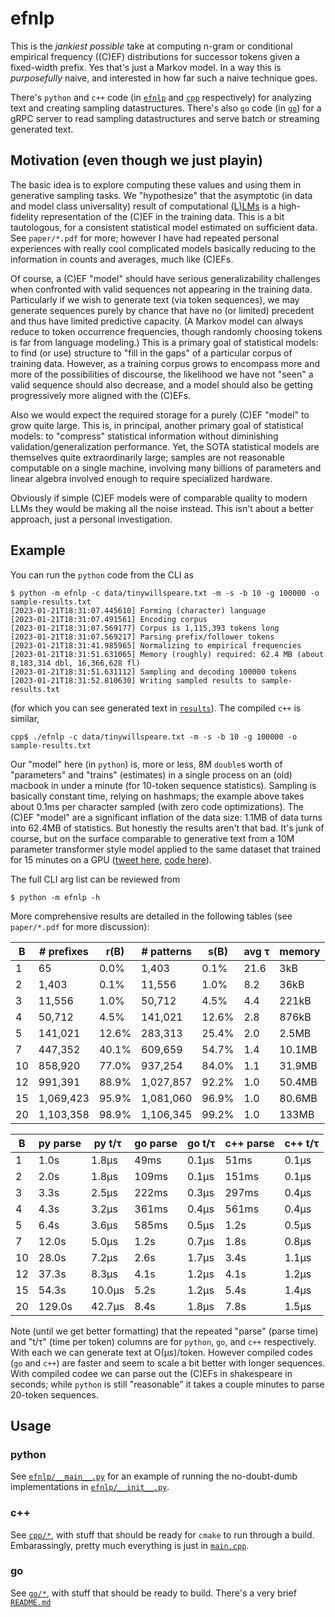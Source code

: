 # efnlp

This is the _jankiest possible_ take at computing n-gram or conditional empirical frequency ((C)EF) distributions for successor tokens given a fixed-width prefix. Yes that's just a Markov model. In a way this is _purposefully_ naive, and interested in how far such a naive technique goes. 

There's `python` and `c++` code (in [`efnlp`](/efnlp) and [`cpp`](/cpp) respectively) for analyzing text and creating sampling datastructures. There's also `go` code (in [`go`](/go)) for a gRPC server to read sampling datastructures and serve batch or streaming generated text. 

## Motivation (even though we just playin)

The basic idea is to explore computing these values and using them in generative sampling tasks. We "hypothesize" that the asymptotic (in data and model class universality) result of computational [(L)LMs](https://en.wikipedia.org/wiki/Language_model) is a high-fidelity representation of the (C)EF in the training data. This is a bit tautologous, for a consistent statistical model estimated on sufficient data. See `paper/*.pdf` for more; however I have had repeated personal experiences with really cool complicated models basically reducing to the information in counts and averages, much like (C)EFs. 

Of course, a (C)EF "model" should have serious generalizability challenges when confronted with valid sequences not appearing in the training data. Particularly if we wish to generate text (via token sequences), we may generate sequences purely by chance that have no (or limited) precedent and thus have limited predictive capacity. (A Markov model can always reduce to token occurrence frequencies, though randomly choosing tokens is far from language modeling.) This is a primary goal of statistical models: to find (or use) structure to "fill in the gaps" of a particular corpus of training data. However, as a training corpus grows to encompass more and more of the possibilities of discourse, the likelihood we have not "seen" a valid sequence should also decrease, and a model should also be getting progressively more aligned with the (C)EFs. 

Also we would expect the required storage for a purely (C)EF "model" to grow quite large. This is, in principal, another primary goal of statistical models: to "compress" statistical information without diminishing validation/generalization performance. Yet, the SOTA statistical models are themselves quite extraordinarily large; samples are not reasonable computable on a single machine, involving many billions of parameters and linear algebra involved enough to require specialized hardware. 

Obviously if simple (C)EF models were of comparable quality to modern LLMs they would be making all the noise instead. This isn't about a better approach, just a personal investigation. 

## Example 

You can run the `python` code from the CLI as
```shell
$ python -m efnlp -c data/tinywillspeare.txt -m -s -b 10 -g 100000 -o sample-results.txt
[2023-01-21T18:31:07.445610] Forming (character) language
[2023-01-21T18:31:07.491561] Encoding corpus
[2023-01-21T18:31:07.569177] Corpus is 1,115,393 tokens long
[2023-01-21T18:31:07.569217] Parsing prefix/follower tokens
[2023-01-21T18:31:41.985965] Normalizing to empirical frequencies
[2023-01-21T18:31:51.631065] Memory (roughly) required: 62.4 MB (about 8,183,314 dbl, 16,366,628 fl)
[2023-01-21T18:31:51.631112] Sampling and decoding 100000 tokens
[2023-01-21T18:31:52.810630] Writing sampled results to sample-results.txt
```
(for which you can see generated text in [`results`](/sample-results.txt)). The compiled `c++` is similar, 
```shell
cpp$ ./efnlp -c data/tinywillspeare.txt -m -s -b 10 -g 100000 -o sample-results.txt
```

Our "model" here (in `python`) is, more or less, 8M `double`s worth of "parameters" and "trains" (estimates) in a single process on an (old) macbook in under a minute (for 10-token sequence statistics). Sampling is basically constant time, relying on hashmaps; the example above takes about 0.1ms per character sampled (with zero code optimizations). The (C)EF "model" are a significant inflation of the data size: 1.1MB of data turns into 62.4MB of statistics. But honestly the results aren't that bad. It's junk of course, but on the surface comparable to generative text from a 10M parameter transformer style model applied to the same dataset that trained for 15 minutes on a GPU ([tweet here](https://twitter.com/karpathy/status/1615400286293753856?cxt=HHwWgIDUqY2Ah-ssAAAA), [code here](https://github.com/karpathy/nanoGPT)). 

The full CLI arg list can be reviewed from
```shell
$ python -m efnlp -h
```

More comprehensive results are detailed in the following tables (see `paper/*.pdf` for more discussion): 

| B | \# prefixes | r(B) | \# patterns | s(B) | avg &tau; | memory |
| --- | --- | --- | --- | --- | --- | --- |
|  1 | 65 | 0.0\% | 1,403 | 0.1\% | 21.6 | 3kB |
|  2 | 1,403 | 0.1\% | 11,556 | 1.0\% | 8.2 | 36kB |
|  3 | 11,556 | 1.0\% | 50,712 | 4.5\% | 4.4 | 221kB |
|  4 | 50,712 | 4.5\% | 141,021 | 12.6\% | 2.8 | 876kB |
|  5 | 141,021 | 12.6\% | 283,313 | 25.4\% | 2.0 | 2.5MB |
|  7 | 447,352 | 40.1\% | 609,659 | 54.7\% | 1.4 | 10.1MB |
| 10 | 858,920 | 77.0\% | 937,254 | 84.0\% | 1.1 | 31.9MB |
| 12 | 991,391 | 88.9\% | 1,027,857 | 92.2\% | 1.0 | 50.4MB |
| 15 | 1,069,423 | 95.9\% | 1,081,060 | 96.9\% | 1.0 | 80.6MB |
| 20 | 1,103,358 | 98.9\% | 1,106,345 | 99.2\% | 1.0 | 133MB |


|  B  | py parse | py t/&tau; | go parse | go t/&tau; | c++ parse | c++ t/&tau; |
| --- | ------ | --------- | ----- | -------- | ----- | -------- |
|  1  | 1.0s   |  1.8&mu;s |  49ms | 0.1&mu;s |  51ms | 0.1&mu;s |
|  2  | 2.0s   |  1.8&mu;s | 109ms | 0.1&mu;s | 151ms | 0.1&mu;s |
|  3  | 3.3s   |  2.5&mu;s | 222ms | 0.3&mu;s | 297ms | 0.4&mu;s |
|  4  | 4.3s   |  3.2&mu;s | 361ms | 0.4&mu;s | 561ms | 0.4&mu;s |
|  5  | 6.4s   |  3.6&mu;s | 585ms | 0.5&mu;s |  1.2s | 0.5&mu;s |
|  7  | 12.0s  |  5.0&mu;s |  1.2s | 0.7&mu;s |  1.8s | 0.8&mu;s |
| 10  | 28.0s  |  7.2&mu;s |  2.6s | 1.7&mu;s |  3.4s | 1.1&mu;s |
| 12  | 37.3s  |  8.3&mu;s |  4.1s | 1.2&mu;s |  4.1s | 1.2&mu;s |
| 15  | 54.3s  | 10.0&mu;s |  5.2s | 1.2&mu;s |  5.4s | 1.4&mu;s |
| 20  | 129.0s | 42.7&mu;s |  8.4s | 1.8&mu;s |  7.8s | 1.5&mu;s |


Note (until we get better formatting) that the repeated "parse" (parse time) and "t/&tau;" (time per token) columns are for `python`, `go`, and `c++` respectively. With each we can generate text at O(&mu;s)/token. However compiled codes (`go` and `c++`) are faster and seem to scale a bit better with longer sequences. With compiled codee we can parse out the (C)EFs in shakespeare in seconds; while `python` is still "reasonable" it takes a couple minutes to parse 20-token sequences. 

## Usage

### python

See [`efnlp/__main__.py`](/efnlp/__main__.py) for an example of running the no-doubt-dumb implementations in [`efnlp/__init__.py`](/efnlp/__init__.py). 

### c++

See [`cpp/*`](/cpp), with stuff that should be ready for `cmake` to run through a build. Embarassingly, pretty much everything is just in [`main.cpp`](/cpp/main.cpp). 

### go

See [`go/*`](/go), with stuff that should be ready to build. There's a very brief [`README.md`](/go/README.md) 

